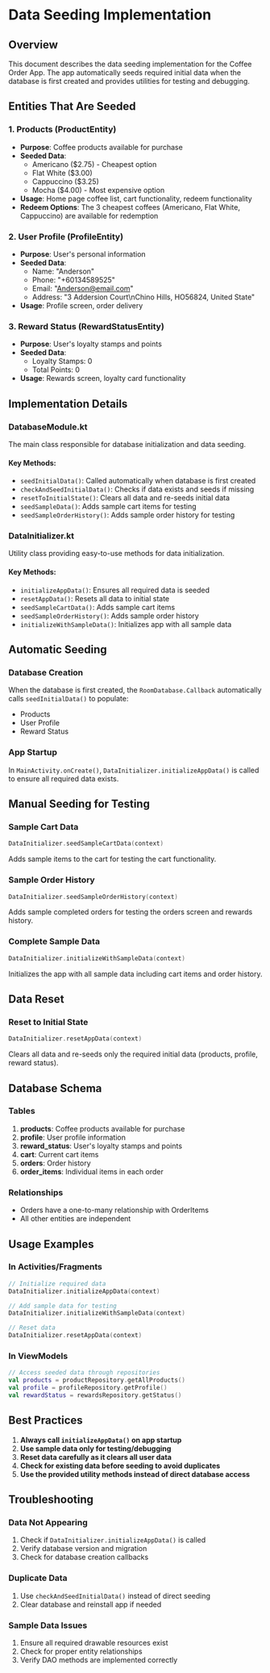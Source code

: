 # Data Seeding Implementation

## Overview
This document describes the data seeding implementation for the Coffee Order App. The app automatically seeds required initial data when the database is first created and provides utilities for testing and debugging.

## Entities That Are Seeded

### 1. Products (ProductEntity)
- **Purpose**: Coffee products available for purchase
- **Seeded Data**:
  - Americano ($2.75) - Cheapest option
  - Flat White ($3.00)
  - Cappuccino ($3.25)
  - Mocha ($4.00) - Most expensive option
- **Usage**: Home page coffee list, cart functionality, redeem functionality
- **Redeem Options**: The 3 cheapest coffees (Americano, Flat White, Cappuccino) are available for redemption

### 2. User Profile (ProfileEntity)
- **Purpose**: User's personal information
- **Seeded Data**:
  - Name: "Anderson"
  - Phone: "+60134589525"
  - Email: "Anderson@email.com"
  - Address: "3 Addersion Court\nChino Hills, HO56824, United State"
- **Usage**: Profile screen, order delivery

### 3. Reward Status (RewardStatusEntity)
- **Purpose**: User's loyalty stamps and points
- **Seeded Data**:
  - Loyalty Stamps: 0
  - Total Points: 0
- **Usage**: Rewards screen, loyalty card functionality

## Implementation Details

### DatabaseModule.kt
The main class responsible for database initialization and data seeding.

#### Key Methods:
- `seedInitialData()`: Called automatically when database is first created
- `checkAndSeedInitialData()`: Checks if data exists and seeds if missing
- `resetToInitialState()`: Clears all data and re-seeds initial data
- `seedSampleData()`: Adds sample cart items for testing
- `seedSampleOrderHistory()`: Adds sample order history for testing

### DataInitializer.kt
Utility class providing easy-to-use methods for data initialization.

#### Key Methods:
- `initializeAppData()`: Ensures all required data is seeded
- `resetAppData()`: Resets all data to initial state
- `seedSampleCartData()`: Adds sample cart items
- `seedSampleOrderHistory()`: Adds sample order history
- `initializeWithSampleData()`: Initializes app with all sample data

## Automatic Seeding

### Database Creation
When the database is first created, the `RoomDatabase.Callback` automatically calls `seedInitialData()` to populate:
- Products
- User Profile
- Reward Status

### App Startup
In `MainActivity.onCreate()`, `DataInitializer.initializeAppData()` is called to ensure all required data exists.

## Manual Seeding for Testing

### Sample Cart Data
```kotlin
DataInitializer.seedSampleCartData(context)
```
Adds sample items to the cart for testing the cart functionality.

### Sample Order History
```kotlin
DataInitializer.seedSampleOrderHistory(context)
```
Adds sample completed orders for testing the orders screen and rewards history.

### Complete Sample Data
```kotlin
DataInitializer.initializeWithSampleData(context)
```
Initializes the app with all sample data including cart items and order history.

## Data Reset

### Reset to Initial State
```kotlin
DataInitializer.resetAppData(context)
```
Clears all data and re-seeds only the required initial data (products, profile, reward status).

## Database Schema

### Tables
1. **products**: Coffee products available for purchase
2. **profile**: User profile information
3. **reward_status**: User's loyalty stamps and points
4. **cart**: Current cart items
5. **orders**: Order history
6. **order_items**: Individual items in each order

### Relationships
- Orders have a one-to-many relationship with OrderItems
- All other entities are independent

## Usage Examples

### In Activities/Fragments
```kotlin
// Initialize required data
DataInitializer.initializeAppData(context)

// Add sample data for testing
DataInitializer.initializeWithSampleData(context)

// Reset data
DataInitializer.resetAppData(context)
```

### In ViewModels
```kotlin
// Access seeded data through repositories
val products = productRepository.getAllProducts()
val profile = profileRepository.getProfile()
val rewardStatus = rewardsRepository.getStatus()
```

## Best Practices

1. **Always call `initializeAppData()` on app startup**
2. **Use sample data only for testing/debugging**
3. **Reset data carefully as it clears all user data**
4. **Check for existing data before seeding to avoid duplicates**
5. **Use the provided utility methods instead of direct database access**

## Troubleshooting

### Data Not Appearing
1. Check if `DataInitializer.initializeAppData()` is called
2. Verify database version and migration
3. Check for database creation callbacks

### Duplicate Data
1. Use `checkAndSeedInitialData()` instead of direct seeding
2. Clear database and reinstall app if needed

### Sample Data Issues
1. Ensure all required drawable resources exist
2. Check for proper entity relationships
3. Verify DAO methods are implemented correctly 